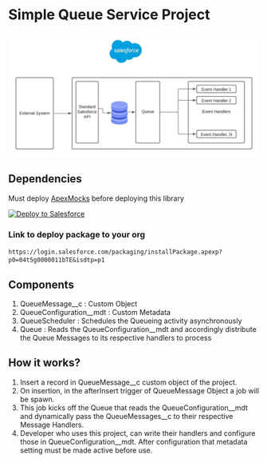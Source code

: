 # Simple Queue Service Project

![GitHub Logo](/images/SimpleQueueService.jpeg)

## Dependencies

Must deploy [ApexMocks](https://github.com/apex-enterprise-patterns/fflib-apex-mocks) before deploying this library

<a href="https://githubsfdeploy.herokuapp.com">
  <img alt="Deploy to Salesforce"
       src="https://raw.githubusercontent.com/afawcett/githubsfdeploy/master/src/main/webapp/resources/img/deploy.png">
</a>

### Link to deploy package to your org

```
https://login.salesforce.com/packaging/installPackage.apexp?p0=04t5g0000011bTE&isdtp=p1
```

## Components

1. QueueMessage__c : Custom Object
1. QueueConfiguration__mdt : Custom Metadata
1. QueueScheduler : Schedules the Queueing activity asynchronously
1. Queue : Reads the QueueConfiguration__mdt and accordingly distribute the Queue Messages to its respective handlers to process


## How it works?

1. Insert a record in QueueMessage__c custom object of the project.
1. On insertion, in the afterInsert trigger of QueueMessage Object a job will be spawn.
1. This job kicks off the Queue that reads the QueueConfiguration__mdt and dynamically pass the QueueMessages__c to their respective Message Handlers.
1. Developer who uses this project, can write their handlers and configure those in QueueConfiguration__mdt. After configuration that metadata setting must be made active before use.